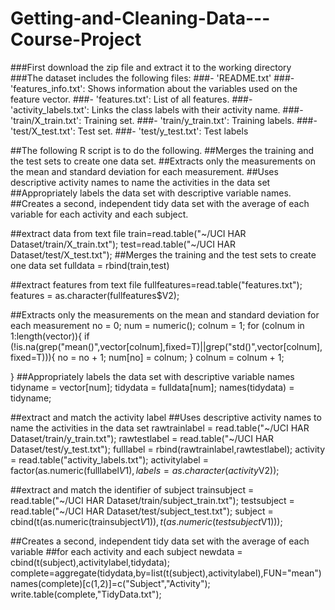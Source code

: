 Getting-and-Cleaning-Data---Course-Project
==========================================
###First download the zip file and extract it to the working directory
###The dataset includes the following files:
###- 'README.txt'
###- 'features_info.txt': Shows information about the variables used on the feature vector.
###- 'features.txt': List of all features.
###- 'activity_labels.txt': Links the class labels with their activity name.
###- 'train/X_train.txt': Training set.
###- 'train/y_train.txt': Training labels.
###- 'test/X_test.txt': Test set.
###- 'test/y_test.txt': Test labels
 
##The following R script is to do the following. 
##Merges the training and the test sets to create one data set.
##Extracts only the measurements on the mean and standard deviation for each measurement. 
##Uses descriptive activity names to name the activities in the data set
##Appropriately labels the data set with descriptive variable names. 
##Creates a second, independent tidy data set with the average of each variable for each activity and each subject. 

##extract data from text file 
train=read.table("~/UCI HAR Dataset/train/X_train.txt");
test=read.table("~/UCI HAR Dataset/test/X_test.txt");
##Merges the training and the test sets to create one data set
fulldata = rbind(train,test)

##extract features from text file
fullfeatures=read.table("features.txt");
features = as.character(fullfeatures$V2);

##Extracts only the measurements on the mean and standard deviation for each measurement
no = 0;
num = numeric();
colnum = 1;
for (colnum in 1:length(vector)){
    if (!is.na(grep("mean()",vector[colnum],fixed=T)||grep("std()",vector[colnum],fixed=T))){
        no = no + 1;
        num[no] = colnum;
    }
    colnum = colnum + 1;
    
}
##Appropriately labels the data set with descriptive variable names
tidyname = vector[num];
tidydata = fulldata[num];
names(tidydata) = tidyname;

##extract and match the activity label
##Uses descriptive activity names to name the activities in the data set
rawtrainlabel = read.table("~/UCI HAR Dataset/train/y_train.txt");
rawtestlabel = read.table("~/UCI HAR Dataset/test/y_test.txt");
fulllabel = rbind(rawtrainlabel,rawtestlabel);
activity = read.table("activity_labels.txt");
activitylabel = factor(as.numeric(fulllabel$V1),labels=as.character(activity$V2));

##extract and match the identifier of subject
trainsubject = read.table("~/UCI HAR Dataset/train/subject_train.txt");
testsubject = read.table("~/UCI HAR Dataset/test/subject_test.txt");
subject = cbind(t(as.numeric(trainsubject$V1)),t(as.numeric(testsubject$V1)));

##Creates a second, independent tidy data set with the average of each variable 
##for each activity and each subject
newdata = cbind(t(subject),activitylabel,tidydata);
complete=aggregate(tidydata,by=list(t(subject),activitylabel),FUN="mean")
names(complete)[c(1,2)]=c("Subject","Activity");
write.table(complete,"TidyData.txt");
